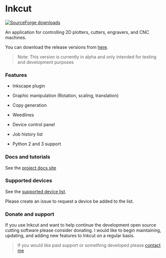 # Inkcut

[![SourceForge downloads](https://img.shields.io/sourceforge/dm/inkcut.svg)]() 

An application for controlling 2D plotters, cutters, engravers, and CNC machines.

You can download the release versions from [here](https://github.com/codelv/inkcut/releases). 

> Note: This version is currently in alpha and only intended for testing and development purposes

### Features

- Inkscape plugin
- Graphic manipulation (Rotation, scaling, translation)
- Copy generation
- Weedlines
- Device control panel
- Job history list


- Python 2 and 3 support 
 
### Docs and tutorials

See the [project docs site](https://www.codelv.com/projects/inkcut/docs/)


### Supported devices

See the [supported device list](https://docs.google.com/spreadsheets/d/1KYNZMkNy0qYcpnXaNHgXKvdEhnUYKfGqZOH0Dw6siAg/edit#gid=0&fvid=820852346]).

Please create an issue to request a device be added to the list.  

### Donate and support

If you use Inkcut and want to help continue the development open source cutting software 
please consider donating. I would like to begin maintaining, updating, and adding
new features to Inkcut on a regular basis. 

> If you would like paid support or something developed please [contact me](https://www.codelv.com/contact/)  
